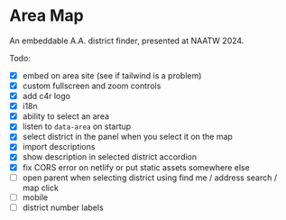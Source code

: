 # Area Map

An embeddable A.A. district finder, presented at NAATW 2024.

Todo:

- [x] embed on area site (see if tailwind is a problem)
- [x] custom fullscreen and zoom controls
- [x] add c4r logo
- [x] i18n
- [x] ability to select an area
- [x] listen to `data-area` on startup
- [x] select district in the panel when you select it on the map
- [x] import descriptions
- [x] show description in selected district accordion
- [x] fix CORS error on netlify or put static assets somewhere else
- [ ] open parent when selecting district using find me / address search / map click
- [ ] mobile
- [ ] district number labels
